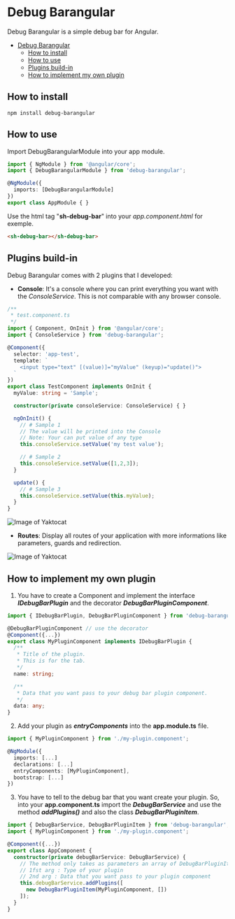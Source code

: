 # Debug Barangular

Debug Barangular is a simple debug bar for Angular.

- [Debug Barangular](#debug-barangular)
    - [How to install](#how-to-install)
    - [How to use](#how-to-use)
    - [Plugins build-in](#plugins-build-in)
    - [How to implement my own plugin](#how-to-implement-my-own-plugin)

## How to install
```
npm install debug-barangular
```

## How to use

Import DebugBarangularModule into your app module.

```typescript
import { NgModule } from '@angular/core';
import { DebugBarangularModule } from 'debug-barangular';

@NgModule({
  imports: [DebugBarangularModule]
})
export class AppModule { }
```

Use the html tag "**sh-debug-bar**" into your *app.component.html* for exemple.
```html
<sh-debug-bar></sh-debug-bar>
```

## Plugins build-in

Debug Barangular comes with 2 plugins that I developed:

- **Console**: It's a console where you can print everything you want with the *ConsoleService*. This is not comparable with any browser console.

```typescript
/**
 * test.component.ts
 */
import { Component, OnInit } from '@angular/core';
import { ConsoleService } from 'debug-barangular';

@Component({
  selector: 'app-test',
  template: `
    <input type="text" [(value)]="myValue" (keyup)="update()">
  `
})
export class TestComponent implements OnInit {
  myValue: string = 'Sample';

  constructor(private consoleService: ConsoleService) { }

  ngOnInit() {
    // # Sample 1
    // The value will be printed into the Console
    // Note: Your can put value of any type
    this.consoleService.setValue('my test value');

    // # Sample 2
    this.consoleService.setValue([1,2,3]);
  }

  update() {
    // # Sample 3
    this.consoleService.setValue(this.myValue);
  }
}
```

![Image of Yaktocat](http://images.sofianehamadi.me/dev/bebug-barangular/debugbarangular1.PNG)

- **Routes**: Display all routes of your application with more informations like parameters, guards and redirection.

![Image of Yaktocat](http://images.sofianehamadi.me/dev/bebug-barangular/debugbarangular2.PNG)

## How to implement my own plugin

1. You have to create a Component and implement the interface **_IDebugBarPlugin_** and the decorator **_DebugBarPluginComponent_**.
```typescript
import { IDebugBarPlugin, DebugBarPluginComponent } from 'debug-barangular';

@DebugBarPluginComponent // use the decorator
@Component({...})
export class MyPluginComponent implements IDebugBarPlugin {
  /**
   * Title of the plugin.
   * This is for the tab.
   */
  name: string;

  /**
   * Data that you want pass to your debug bar plugin component.
   */
  data: any;
}
```

2. Add your plugin as **_entryComponents_** into the **app.module.ts** file.
```typescript
import { MyPluginComponent } from './my-plugin.component';

@NgModule({
  imports: [...]
  declarations: [...]
  entryComponents: [MyPluginComponent],
  bootstrap: [...]
})
```

3. You have to tell to the debug bar that you want create your plugin. So, into your **app.component.ts** import the **_DebugBarService_** and use the method **_addPlugins()_** and also the class **_DebugBarPluginItem_**.
```typescript
import { DebugBarService, DebugBarPluginItem } from 'debug-barangular';
import { MyPluginComponent } from './my-plugin.component';

@Component({...})
export class AppComponent {
  constructor(private debugBarService: DebugBarService) {
    // The method only takes as parameters an array of DebugBarPluginItem object.
    // 1fst arg : Type of your plugin
    // 2nd arg : Data that you want pass to your plugin component
    this.debugBarService.addPlugins([
      new DebugBarPluginItem(MyPluginComponent, [])
    ]);
  }
}
```
